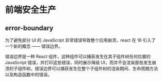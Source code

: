 # 前端安全生产

##  error-boundary

为了避免部分 UI 的 JavaScript 异常错误导致整个应用崩溃，react 在 16 引入了一个新的概念 —— 错误边界。

错误边界是一种 React 组件，这种组件可以捕获发生在其子组件树任何位置的 JavaScript 错误，并打印这些错误，同时展示降级 UI，而并不会渲染那些发生崩溃的子组件树。错误边界可以捕获发生在整个子组件树的渲染期间、生命周期方法以及构造函数中的错误。

